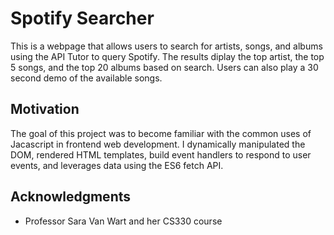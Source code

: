 # Spotify Searcher

This is a webpage that allows users to search for artists, songs, and albums using the API Tutor to query Spotify. The results diplay the top artist, the top 5 songs, and the top 20 albums based on search. Users can also play a 30 second demo of the available songs. 

## Motivation

The goal of this project was to become familiar with the common uses of Jacascript in frontend web development. I dynamically manipulated the DOM, rendered HTML templates, build event handlers to respond to user events, and leverages data using the ES6 fetch API. 

## Acknowledgments

* Professor Sara Van Wart and her CS330 course
